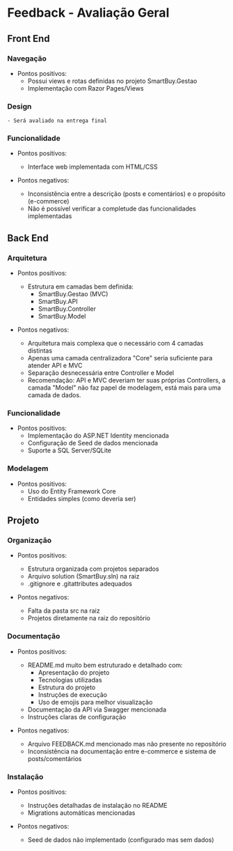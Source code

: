 # Feedback - Avaliação Geral

## Front End
### Navegação
  * Pontos positivos:
    - Possui views e rotas definidas no projeto SmartBuy.Gestao
    - Implementação com Razor Pages/Views

### Design
    - Será avaliado na entrega final

### Funcionalidade
  * Pontos positivos:
    - Interface web implementada com HTML/CSS

  * Pontos negativos:
    - Inconsistência entre a descrição (posts e comentários) e o propósito (e-commerce)
    - Não é possível verificar a completude das funcionalidades implementadas

## Back End
### Arquitetura
  * Pontos positivos:
    - Estrutura em camadas bem definida:
      * SmartBuy.Gestao (MVC)
      * SmartBuy.API
      * SmartBuy.Controller
      * SmartBuy.Model

  * Pontos negativos:
    - Arquitetura mais complexa que o necessário com 4 camadas distintas
    - Apenas uma camada centralizadora "Core" seria suficiente para atender API e MVC
    - Separação desnecessária entre Controller e Model
    - Recomendação: API e MVC deveriam ter suas próprias Controllers, a camada "Model" não faz papel de modelagem, está mais para uma camada de dados.

### Funcionalidade
  * Pontos positivos:
    - Implementação do ASP.NET Identity mencionada
    - Configuração de Seed de dados mencionada
    - Suporte a SQL Server/SQLite

### Modelagem
  * Pontos positivos:
    - Uso do Entity Framework Core
    - Entidades simples (como deveria ser)

## Projeto
### Organização
  * Pontos positivos:
    - Estrutura organizada com projetos separados
    - Arquivo solution (SmartBuy.sln) na raiz
    - .gitignore e .gitattributes adequados

  * Pontos negativos:
    - Falta da pasta src na raiz
    - Projetos diretamente na raiz do repositório

### Documentação
  * Pontos positivos:
    - README.md muito bem estruturado e detalhado com:
      * Apresentação do projeto
      * Tecnologias utilizadas
      * Estrutura do projeto
      * Instruções de execução
      * Uso de emojis para melhor visualização
    - Documentação da API via Swagger mencionada
    - Instruções claras de configuração

  * Pontos negativos:
    - Arquivo FEEDBACK.md mencionado mas não presente no repositório
    - Inconsistência na documentação entre e-commerce e sistema de posts/comentários

### Instalação
  * Pontos positivos:
    - Instruções detalhadas de instalação no README
    - Migrations automáticas mencionadas

  * Pontos negativos:
    - Seed de dados não implementado (configurado mas sem dados)